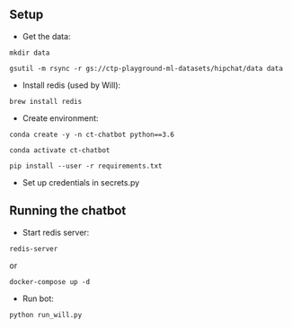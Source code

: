 ## Setup

* Get the data:

`mkdir data`

`gsutil -m rsync -r gs://ctp-playground-ml-datasets/hipchat/data data`

* Install redis (used by Will):

`brew install redis`

* Create environment:

`conda create -y -n ct-chatbot python==3.6`

`conda activate ct-chatbot`

`pip install --user -r requirements.txt`

* Set up credentials in secrets.py

## Running the chatbot

* Start redis server:

`redis-server`

or

`docker-compose up -d`

* Run bot:

`python run_will.py`

